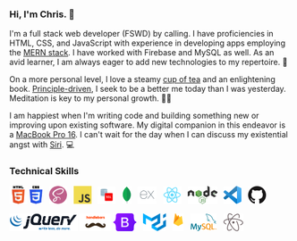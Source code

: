 <!--
### Hi there 👋

**icn2you/icn2you** is a ✨ _special_ ✨ repository because its `README.md` (this file) appears on your GitHub profile.

Here are some ideas to get you started:

- 🔭 I’m currently working on ...
- 🌱 I’m currently learning ...
- 👯 I’m looking to collaborate on ...
- 🤔 I’m looking for help with ...
- 💬 Ask me about ...
- 📫 How to reach me: ...
- 😄 Pronouns: ...
- ⚡ Fun fact: ...
-->

<!--
![MacBook Pro with a Cup of Tea](./assets/img/profile/macbook-pro-tea.png)
-->

### Hi, I'm Chris. :wave:

I'm a full stack web developer (FSWD) by calling. I have proficiencies in HTML, CSS, and JavaScript with experience in developing apps employing the [MERN stack](https://www.educative.io/edpresso/what-is-mern-stack). I have worked with Firebase and MySQL as well. As an avid learner, I am always eager to add new technologies to my repertoire. :seedling:

On a more personal level, I love a steamy [cup of tea](http://mellowmonk.com/buyGreenTea.htm) and an enlightening book. [Principle-driven](https://enneagraminstitute.com/type-1), I seek to be a better me today than I was yesterday. Meditation is key to my personal growth. :lotus_position_man:

<!--
I live in Los Angeles with my spouse, who I am slowly convincing of the merits of code. Together, we enjoy educating ourselves on a wide range of topics from culture to neuroscience to religion. :two_men_holding_hands:
-->

I am happiest when I'm writing code and building something new or improving upon existing software. My digital companion in this endeavor is a [MacBook Pro 16](https://apple.com/macbook-pro-16). I can't wait for the day when I can discuss my existential angst with [Siri](https://www.apple.com/siri/). :computer:

### Technical Skills

[![HTML5][html5-logo]][html5-link]
[![CSS3][css3-logo]][css3-link]&nbsp;&nbsp;
[![Sass][sass-logo]][sass-link]&nbsp;&nbsp;
[![JS][js-logo]][js-link]&nbsp;&nbsp;
[![SQL][sql-logo]][sql-link]&nbsp;&nbsp;
[![MongoDB][mongodb-logo]][mongodb-link]&nbsp;&nbsp;
[![Express][express-logo]][express-link]&nbsp;&nbsp;
[![React][react-logo]][react-link]&nbsp;&nbsp;
[![Nodejs][nodejs-logo]][nodejs-link]&nbsp;&nbsp;
[![VSCode][vscode-logo]][vscode-link]&nbsp;&nbsp;
[![GitHub][github-logo]][github-link]

[![jQuery][jquery-logo]][jquery-link]
[![Handlebars][hbs-logo]][hbs-link]
[![Bootstrap][bootstrap-logo]][bootstrap-link]&nbsp;&nbsp;
[![Material-UI][materialui-logo]][materialui-link]&nbsp;&nbsp;
[![Firebase][firebase-logo]][firebase-link]&nbsp;&nbsp;
[![MySQL][mysql-logo]][mysql-link]&nbsp;&nbsp;
[![Atom][atom-logo]][atom-link]&nbsp;&nbsp;

<!-- URLs -->
<!-- Web Technology Logos -->
[html5-logo]: ./assets/img/logos/html5-logo-32.png
[css3-logo]: ./assets/img/logos/css3-logo-32.png
[sass-logo]: ./assets/img/logos/sass-seal-32.png
[js-logo]: ./assets/img/logos/javascript-logo-32.png
[jquery-logo]: ./assets/img/logos/jquery-logo-clear-32.png
[sql-logo]: ./assets/img/logos/sql-logo-32.png
[mongodb-logo]: ./assets/img/logos/mongodb-leaf-32.png
[express-logo]: ./assets/img/logos/express-logo-32.png
[react-logo]: ./assets/img/logos/react-logo-32.png
[nodejs-logo]: ./assets/img/logos/nodejs-logo-32.png
[bootstrap-logo]: ./assets/img/logos/bootstrap5-logo-32.png
[hbs-logo]: ./assets/img/logos/handlebars-logo-clear-32.png
[materialui-logo]: ./assets/img/logos/material-ui-logo-32.png
[firebase-logo]: ./assets/img/logos/firebase-logo-stack-32.png
[mysql-logo]: ./assets/img/logos/mysql-logo-32.png
[atom-logo]: ./assets/img/logos/atom-logo-32.png
[vscode-logo]: ./assets/img/logos/vscode-logo-32.png
[github-logo]: ./assets/img/logos/github-mark-32.png

<!-- Web Technology Links -->
[html5-link]: https://html.spec.whatwg.org/
[css3-link]: https://www.w3.org/Style/CSS/
[sass-link]: https://sass-lang.com/
[js-link]: https://developer.mozilla.org/en-US/docs/Web/JavaScript
[sql-link]: https://www.iso.org/standard/63555.html
[jquery-link]: https://jquery.com/
[mongodb-link]: https://www.mongodb.com/1
[express-link]: https://expressjs.com/
[react-link]: https://reactjs.org/
[nodejs-link]: https://nodejs.org/
[bootstrap-link]: https://getbootstrap.com/
[hbs-link]: https://handlebarsjs.com/
[materialui-link]: https://material-ui.com/
[firebase-link]: https://firebase.google.com/
[mysql-link]: https://dev.mysql.com/
[atom-link]: https://atom.io/
[vscode-link]: https://code.visualstudio.com/
[github-link]: https://github.com/
